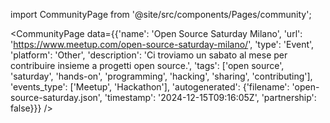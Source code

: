 
import CommunityPage from '@site/src/components/Pages/community';

<CommunityPage
    data={{'name': 'Open Source Saturday Milano', 'url': 'https://www.meetup.com/open-source-saturday-milano/', 'type': 'Event', 'platform': 'Other', 'description': 'Ci troviamo un sabato al mese per contribuire insieme a progetti open source.', 'tags': ['open source', 'saturday', 'hands-on', 'programming', 'hacking', 'sharing', 'contributing'], 'events_type': ['Meetup', 'Hackathon'], 'autogenerated': {'filename': 'open-source-saturday.json', 'timestamp': '2024-12-15T09:16:05Z', 'partnership': false}}}
/>
